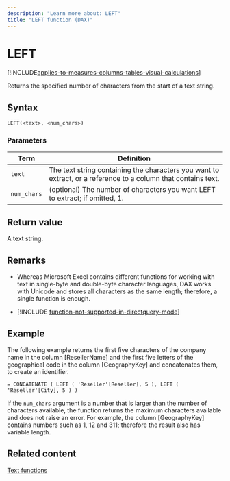 ```yaml
---
description: "Learn more about: LEFT"
title: "LEFT function (DAX)"
---
```

# LEFT

[!INCLUDE[applies-to-measures-columns-tables-visual-calculations](includes/applies-to-measures-columns-tables-visual-calculations.md)]

Returns the specified number of characters from the start of a text string.

## Syntax

```dax
LEFT(<text>, <num_chars>)
```

### Parameters

|Term|Definition|
|--------|--------------|
|`text`|The text string containing the characters you want to extract, or a reference to a column that contains text.|
|`num_chars`|(optional) The number of characters you want LEFT to extract; if omitted, 1.|

## Return value

A text string.

## Remarks

- Whereas Microsoft Excel contains different functions for working with text in single-byte and double-byte character languages, DAX works with Unicode and stores all characters as the same length; therefore, a single function is enough.

- [!INCLUDE [function-not-supported-in-directquery-mode](includes/function-not-supported-in-directquery-mode.md)]

## Example

The following example returns the first five characters of the company name in the column [ResellerName] and the first five letters of the geographical code in the column [GeographyKey] and concatenates them, to create an identifier.

```dax
= CONCATENATE ( LEFT ( 'Reseller'[Reseller], 5 ), LEFT ( 'Reseller'[City], 5 ) )
```

If the `num_chars` argument is a number that is larger than the number of characters available, the function returns the maximum characters available and does not raise an error. For example, the column [GeographyKey] contains numbers such as 1, 12 and 311; therefore the result also has variable length.

## Related content

[Text functions](text-functions-dax.md)

